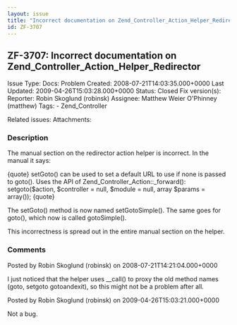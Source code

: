 ```yaml
---
layout: issue
title: "Incorrect documentation on Zend_Controller_Action_Helper_Redirector"
id: ZF-3707
---
```


ZF-3707: Incorrect documentation on Zend\_Controller\_Action\_Helper\_Redirector
--------------------------------------------------------------------------------

 Issue Type: Docs: Problem Created: 2008-07-21T14:03:35.000+0000 Last Updated: 2009-04-26T15:03:28.000+0000 Status: Closed Fix version(s): 
 Reporter:  Robin Skoglund (robinsk)  Assignee:  Matthew Weier O'Phinney (matthew)  Tags: - Zend\_Controller
 
 Related issues: 
 Attachments: 
### Description

The manual section on the redirector action helper is incorrect. In the manual it says:

{quote} setGoto() can be used to set a default URL to use if none is passed to goto(). Uses the API of Zend\_Controller\_Action::\_forward(): setgoto($action, $controller = null, $module = null, array $params = array()); {quote}

The setGoto() method is now named setGotoSimple(). The same goes for goto(), which now is called gotoSimple().

This incorrectness is spread out in the entire manual section on the helper.

 

 

### Comments

Posted by Robin Skoglund (robinsk) on 2008-07-21T14:21:04.000+0000

I just noticed that the helper uses \_\_call() to proxy the old method names (goto, setgoto gotoandexit), so this might not be a problem after all.

 

 

Posted by Robin Skoglund (robinsk) on 2009-04-26T15:03:21.000+0000

Not a bug.

 

 